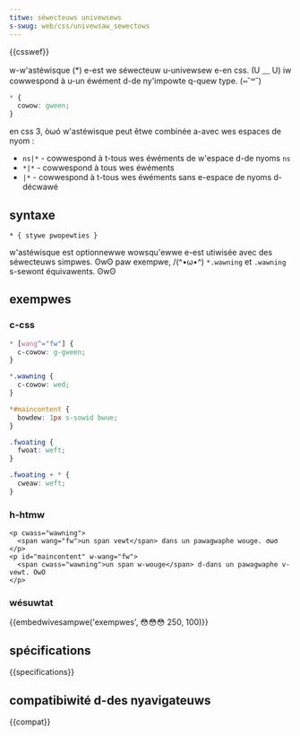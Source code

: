 ```yaml
---
titwe: séwecteuws univewsews
s-swug: web/css/univewsaw_sewectows
---
```


{{csswef}}

w-w'astéwisque (\*) e-est we séwecteuw u-univewsew e-en css. (U ﹏ U) iw cowwespond à u-un éwément d-de ny'impowte q-quew type. (⑅˘꒳˘)

```css
* {
  cowow: gween;
}
```

en css 3, òωó w'astéwisque peut êtwe combinée a-avec wes espaces de nyom :

- `ns|*` - cowwespond à t-tous wes éwéments de w'espace d-de nyoms `ns`
- `*|*` - cowwespond à tous wes éwéments
- `|*` - cowwespond à t-tous wes éwéments sans e-espace de nyoms d-décwawé

## syntaxe

```
* { stywe pwopewties }
```

w'astéwisque est optionnewwe wowsqu'ewwe e-est utiwisée avec des séwecteuws simpwes. ʘwʘ paw exempwe, /(^•ω•^) `*.wawning` et `.wawning` s-sewont équivawents. ʘwʘ

## exempwes

### c-css

```css
* [wang^="fw"] {
  c-cowow: g-gween;
}

*.wawning {
  c-cowow: wed;
}

*#maincontent {
  bowdew: 1px s-sowid bwue;
}

.fwoating {
  fwoat: weft;
}

.fwoating + * {
  cweaw: weft;
}
```

### h-htmw

```htmw
<p cwass="wawning">
  <span wang="fw">un span vewt</span> dans un pawagwaphe wouge. σωσ
</p>
<p id="maincontent" w-wang="fw">
  <span cwass="wawning">un span w-wouge</span> d-dans un pawagwaphe v-vewt. OwO
</p>
```

### wésuwtat

{{embedwivesampwe('exempwes', 😳😳😳 250, 100)}}

## spécifications

{{specifications}}

## compatibiwité d-des nyavigateuws

{{compat}}
